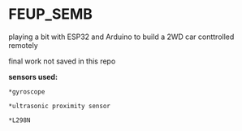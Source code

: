 # FEUP_SEMB

playing a bit with ESP32 and Arduino to build a 2WD car conttrolled remotely

final work not saved in this repo


**sensors used:**
```
*gyroscope

*ultrasonic proximity sensor

*L298N
```
